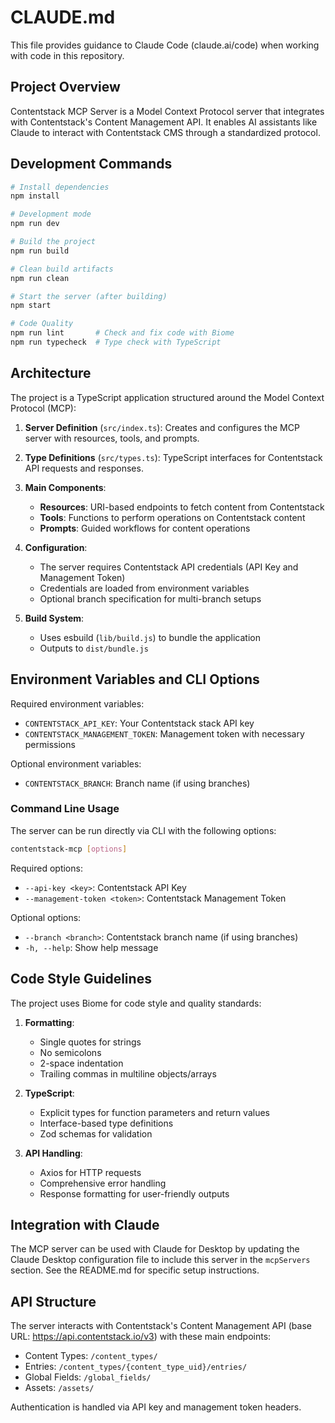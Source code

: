# CLAUDE.md

This file provides guidance to Claude Code (claude.ai/code) when working with code in this repository.

## Project Overview

Contentstack MCP Server is a Model Context Protocol server that integrates with Contentstack's Content Management API. It enables AI assistants like Claude to interact with Contentstack CMS through a standardized protocol.

## Development Commands

```bash
# Install dependencies
npm install

# Development mode
npm run dev

# Build the project
npm run build

# Clean build artifacts
npm run clean

# Start the server (after building)
npm start

# Code Quality
npm run lint       # Check and fix code with Biome
npm run typecheck  # Type check with TypeScript
```

## Architecture

The project is a TypeScript application structured around the Model Context Protocol (MCP):

1. **Server Definition** (`src/index.ts`): Creates and configures the MCP server with resources, tools, and prompts.

2. **Type Definitions** (`src/types.ts`): TypeScript interfaces for Contentstack API requests and responses.

3. **Main Components**:
   - **Resources**: URI-based endpoints to fetch content from Contentstack
   - **Tools**: Functions to perform operations on Contentstack content
   - **Prompts**: Guided workflows for content operations

4. **Configuration**:
   - The server requires Contentstack API credentials (API Key and Management Token)
   - Credentials are loaded from environment variables
   - Optional branch specification for multi-branch setups

5. **Build System**:
   - Uses esbuild (`lib/build.js`) to bundle the application
   - Outputs to `dist/bundle.js`

## Environment Variables and CLI Options

Required environment variables:
- `CONTENTSTACK_API_KEY`: Your Contentstack stack API key
- `CONTENTSTACK_MANAGEMENT_TOKEN`: Management token with necessary permissions

Optional environment variables:
- `CONTENTSTACK_BRANCH`: Branch name (if using branches)

### Command Line Usage

The server can be run directly via CLI with the following options:

```bash
contentstack-mcp [options]
```

Required options:
- `--api-key <key>`: Contentstack API Key
- `--management-token <token>`: Contentstack Management Token

Optional options:
- `--branch <branch>`: Contentstack branch name (if using branches)
- `-h, --help`: Show help message

## Code Style Guidelines

The project uses Biome for code style and quality standards:

1. **Formatting**:
   - Single quotes for strings
   - No semicolons
   - 2-space indentation
   - Trailing commas in multiline objects/arrays

2. **TypeScript**:
   - Explicit types for function parameters and return values
   - Interface-based type definitions
   - Zod schemas for validation

3. **API Handling**:
   - Axios for HTTP requests
   - Comprehensive error handling
   - Response formatting for user-friendly outputs

## Integration with Claude

The MCP server can be used with Claude for Desktop by updating the Claude Desktop configuration file to include this server in the `mcpServers` section. See the README.md for specific setup instructions.

## API Structure

The server interacts with Contentstack's Content Management API (base URL: https://api.contentstack.io/v3) with these main endpoints:

- Content Types: `/content_types/`
- Entries: `/content_types/{content_type_uid}/entries/`
- Global Fields: `/global_fields/`
- Assets: `/assets/`

Authentication is handled via API key and management token headers.